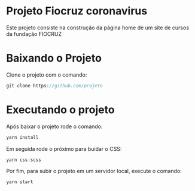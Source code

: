 # Projeto Fiocruz coronavirus

Este projeto consiste na construção da página home de um site de cursos da fundação FIOCRUZ

# Baixando o Projeto

Clone o projeto com o comando:

```js
git clone https://github.com/projeto
```

# Executando o projeto

Após baixar o projeto rode o comando:

```js
yarn install
```

Em seguida rode o próximo para buidar o CSS:

```js
yarn css:scss
```

Por fim, para subir o projeto em um servidor local, execute o comando:

```js
yarn start
```
